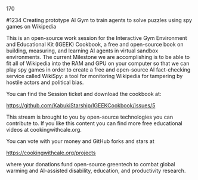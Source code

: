 170

#1234 Creating prototype AI Gym to train agents to solve puzzles using spy games on Wikipedia

This is an open-source work session for the Interactive Gym Environment and Educational Kit (IGEEK) Cookbook, a free and open-source book on building, measuring, and learning AI agents in virtual sandbox environments. The current Milestone we are accomplishing is to be able to fit all of Wikipedia into the RAM and GPU on your computer so that we can play spy games in order to create a free and open-source AI fact-checking service called WikiSpy: a tool for monitoring Wikipedia for tampering by hostile actors and political bias.

You can find the Session ticket and download the cookbook at:

https://github.com/KabukiStarship/IGEEKCookbook/issues/5

This stream is brought to you by open-source technologies you can contribute to. If you like this content you can find more free educational videos at cookingwithcale.org.

You can vote with your money and GitHub forks and stars at 

https://cookingwithcale.org/projects

where your donations fund open-source greentech to combat global warming and AI-assisted disability, education, and productivity research.
